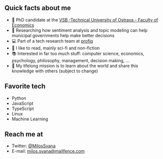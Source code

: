 ## Quick facts about me

- 🏫 PhD candidate at the [VSB -Technical University of Ostrava - Faculty of Economics](https://www.ekf.vsb.cz/cs/)
- 🔬 Researching how sentiment analysis and topic modeling can help municipal governments help make better decisions
- 💻 Part of a tech research team at [profiq](https://www.profiq.com/)
- 📖 I like to read, mainly sci-fi and non-fiction
- 📚 Interested in far too much stuff: computer science, economics, psychology, philosophy, management, decision making, ...
- 🔭 My lifelong mission is to learn about the world and share this knowledge with others (subject to change)

## Favorite tech

- Python
- JavaScript
- TypeScript
- Linux
- Machine Learning

## Reach me at

- Twitter: [@MilosSvana](https://twitter.com/MilosSvana)
- E-mail: [milos.svana@mailfence.com](mailto:milos.svana@mailfence.com)
